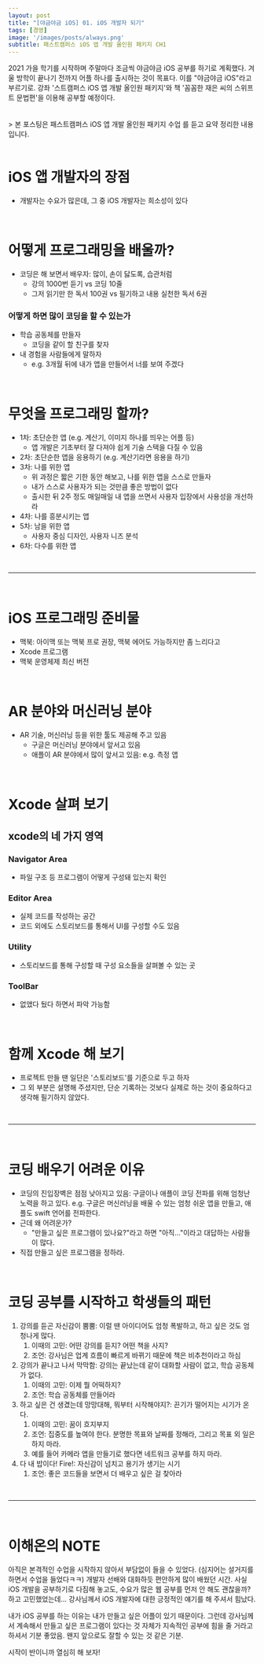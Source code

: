 ```yaml
---
layout: post
title: "[야금야금 iOS] 01. iOS 개발자 되기"
tags: [경영]
image: '/images/posts/always.png'
subtitle: 패스트캠퍼스 iOS 앱 개발 올인원 패키지 CH1
---
```


<div class='notice'>
2021 가을 학기를 시작하며 주말마다 조금씩 야금야금 iOS 공부를 하기로 계획했다.
겨울 방학이 끝나기 전까지 어플 하나를 출시하는 것이 목표다. 이를 "야금야금 iOS"라고 부르기로.
강좌 '스트캠퍼스 iOS 앱 개발 올인원 패키지'와 책 '꼼꼼한 재은 씨의 스위프트 문법편'을 이용해 공부할 예정이다.
</div>
<br>
<br>
> 본 포스팅은 패스트캠퍼스 iOS 앱 개발 올인원 패키지 수업 <CH1. iOS 앱 개발자 되기>를 듣고 요약 정리한 내용입니다.
<br>
<br>

# iOS 앱 개발자의 장점

- 개발자는 수요가 많은데, 그 중 iOS 개발자는 희소성이 있다

<br>

# 어떻게 프로그래밍을 배울까?

- 코딩은 해 보면서 배우자: 많이, 손이 닳도록, 습관처럼
    - 강의 1000번 듣기 vs 코딩 10줄
    - 그저 읽기만 한 독서 100권 vs 필기하고 내용 실천한 독서 6권


### 어떻게 하면 많이 코딩을 할 수 있는가

- 학습 공동체를 만들자
    - 코딩을 같이 할 친구를 찾자
- 내 경험을 사람들에게 말하자
    - e.g. 3개월 뒤에 내가 앱을 만들어서 너를 보여 주겠다

<br>

# 무엇을 프로그래밍 할까?

- 1차: 초단순한 앱 (e.g. 계산기, 이미지 하나를 띄우는 어플 등)
    - 앱 개발은 기초부터 잘 다져야 쉽게 기술 스택을 다질 수 있음
- 2차: 초단순한 앱을 응용하기 (e.g. 계산기라면 응용을 하기)
- 3차: 나를 위한 앱
    - 위 과정은 짧은 기한 동안 해보고, 나를 위한 앱을 스스로 만들자
    - 내가 스스로 사용자가 되는 것만큼 좋은 방법이 없다
    - 출시한 뒤 2주 정도 매일매일 내 앱을 쓰면서 사용자 입장에서 사용성을 개선하라
- 4차: 나를 흥분시키는 앱
- 5차: 남을 위한 앱
    - 사용자 중심 디자인, 사용자 니즈 분석
- 6차: 다수를 위한 앱

<br>

---
<br>

# iOS 프로그래밍 준비물

- 맥북: 아이맥 또는 맥북 프로 권장, 맥북 에어도 가능하지만 좀 느리다고
- Xcode 프로그램
- 맥북 운영체제 최신 버전

<br>

# AR 분야와 머신러닝 분야

- AR 기술, 머신러닝 등을 위한 툴도 제공해 주고 있음
    - 구글은 머신러닝 분야에서 앞서고 있음
    - 애플이 AR 분야에서 많이 앞서고 있음: e.g. 측정 앱

<br>

# Xcode 살펴 보기

## xcode의 네 가지 영역

### Navigator Area

- 파일 구조 등 프로그램이 어떻게 구성돼 있는지 확인

### Editor Area

- 실제 코드를 작성하는 공간
- 코드 외에도 스토리보드를 통해서 UI를 구성할 수도 있음

### Utility

- 스토리보드를 통해 구성할 때 구성 요소들을 살펴볼 수 있는 곳

### ToolBar

- 없앴다 뒀다 하면서 파악 가능함

<br>

# 함께 Xcode 해 보기

- 프로젝트 만들 땐 일단은 '스토리보드'를 기준으로 두고 하자
- 그 외 부분은 설명해 주셨지만, 단순 기록하는 것보다 실제로 하는 것이 중요하다고 생각해 필기하지 않았다.

<br>

---

<br>

# 코딩 배우기 어려운 이유

- 코딩의 진입장벽은 점점 낮아지고 있음: 구글이나 애플이 코딩 전파를 위해 엄청난 노력을 하고 있다. e.g. 구글은 머신러닝을 배울 수 있는 엄청 쉬운 앱을 만들고, 애플도 swift 언어를 전파한다.
- 근데 왜 어려운가?
    - "만들고 싶은 프로그램이 있나요?"라고 하면 "아직..."이라고 대답하는 사람들이 많다.
- 직접 만들고 싶은 프로그램을 정하라.

<br>

# 코딩 공부를 시작하고 학생들의 패턴

1. 강의를 듣곤 자신감이 뿜뿜: 이럴 땐 아이디어도 엄청 폭발하고, 하고 싶은 것도 엄청나게 많다.
    1. 이때의 고민: 어떤 강의를 듣지? 어떤 책을 사지?
    2. 조언: 강사님은 업계 흐름이 빠르게 바뀌기 때문에 책은 비추천이라고 하심
2. 강의가 끝나고 나서 막막함: 강의는 끝났는데 같이 대화할 사람이 없고, 학습 공동체가 없다.
    1. 이때의 고민: 이제 뭘 어떡하지?
    2. 조언: 학습 공동체를 만들어라
3. 하고 싶은 건 생겼는데 망망대해, 뭐부터 시작해야지?: 끈기가 떨어지는 시기가 온다.
    1. 이때의 고민: 꿈이 흐지부지
    2. 조언: 집중도를 높여야 한다. 분명한 목표와 날짜를 정해라, 그리고 목표 외 일은 하지 마라.
    3. 예를 들어 카메라 앱을 만들기로 했다면 네트워크 공부를 하지 마라. 
4. 다 내 밥이다! Fire!: 자신감이 넘치고 용기가 생기는 시기
    1. 조언: 좋은 코드들을 보면서 더 배우고 싶은 걸 찾아라

<br>

---
<br>

# 이해온의 NOTE

아직은 본격적인 수업을 시작하지 않아서 부담없이 들을 수 있었다. (심지어는 설거지를 하면서 수업을 들었다ㅋㅋ) 개발자 선배와 대화하듯 편안하게 많이 배웠던 시간. 사실 iOS 개발을 공부하기로 다짐해 놓고도, 수요가 많은 웹 공부를 먼저 안 해도 괜찮을까? 하고 고민했었는데... 강사님께서 iOS 개발자에 대한 긍정적인 얘기를 해 주셔서 힘났다. 

내가 iOS 공부를 하는 이유는 내가 만들고 싶은 어플이 있기 때문이다. 그런데 강사님께서 계속해서 만들고 싶은 프로그램이 있다는 것 자체가 지속적인 공부에 힘을 줄 거라고 하셔서 기분 좋았음. 왠지 앞으로도 잘할 수 있는 것 같은 기분.

시작이 반이니까 열심히 해 보자!